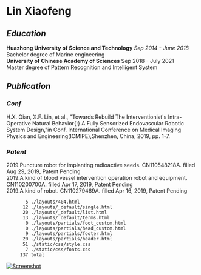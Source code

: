# Lin Xiaofeng

## _Education_

**Huazhong University of Science and Technology** _Sep 2014 - June 2018_<br/>
Bachelor degree of Marine engineering<br/>
**University of Chinese Academy of Sciences** Sep 2018 - July 2021<br/>
Master degree of Pattern Recognition and Intelligent System
## _Publication_
### _Conf_
H.X. Qian, X.F. Lin, et al., "Towards Rebuild The Interventionist's Intra-Operative Natural Behavior{:} A Fully Sensorized Endovascular Robotic System Design,"in Conf. International Conference on Medical Imaging Physics and Engineering(ICMIPE),Shenzhen, China, 2019, pp. 1-7.
### _Patent_
2019.Puncture robot for implanting radioactive seeds. CN110548218A. filled Aug 29, 2019, Patent Pending<br/>
2019.A kind of blood vessel intervention operation robot and equipment. CN110200700A. filled Apr 17, 2019, Patent Pending<br/>
2019.A kind of robot. CN110279469A. filled Apr 16, 2019, Patent Pending<br/>


```
       5 ./layouts/404.html
      12 ./layouts/_default/single.html
      20 ./layouts/_default/list.html
      13 ./layouts/_default/terms.html
       0 ./layouts/partials/foot_custom.html
       0 ./layouts/partials/head_custom.html
       9 ./layouts/partials/footer.html
      20 ./layouts/partials/header.html
      51 ./static/css/style.css
       7 ./static/css/fonts.css
     137 total
```

[![Screenshot](https://github.com/yihui/hugo-xmin/raw/master/images/screenshot.png)](https://xmin.yihui.name)
